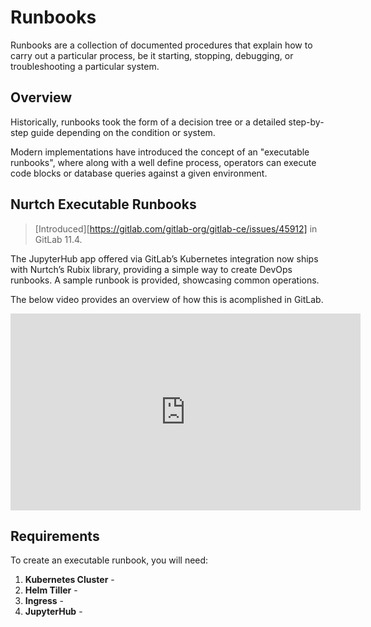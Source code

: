 # Runbooks

Runbooks are a collection of documented procedures that explain how to 
carry out a particular process, be it starting, stopping, debugging, 
or troubleshooting a particular system.

## Overview

Historically, runbooks took the form of a decision tree or a detailed 
step-by-step guide depending on the condition or system. 

Modern implementations have introduced the concept of an "executable 
runbooks", where along with a well define process, operators can execute 
code blocks or database queries against a given environment.

## Nurtch Executable Runbooks

> [Introduced][https://gitlab.com/gitlab-org/gitlab-ce/issues/45912] in GitLab 11.4.

The JupyterHub app offered via GitLab’s Kubernetes integration now ships 
with Nurtch’s Rubix library, providing a simple way to create DevOps 
runbooks. A sample runbook is provided, showcasing common operations.

The below video provides an overview of how this is acomplished in GitLab.

<iframe width="560" height="315" src="https://www.youtube.com/embed/Q_OqHIIUPjE" 
frameborder="0" allow="autoplay; encrypted-media" allowfullscreen></iframe>

## Requirements

To create an executable runbook, you will need:

1. **Kubernetes Cluster** - 
1. **Helm Tiller** - 
1. **Ingress** -
1. **JupyterHub** -